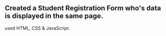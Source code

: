 ## Created a Student Registration Form who's data is displayed in the same page.
used HTML, CSS & JavaScript.

